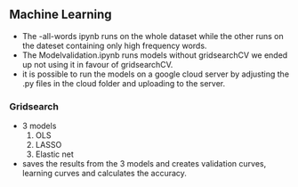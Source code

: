 ## Machine Learning

- The -all-words ipynb runs on the whole dataset while the other runs on the dateset containing only high frequency words.
- The Modelvalidation.ipynb runs models without gridsearchCV we ended up not using it in favour of gridsearchCV.
- it is possible to run the models on a google cloud server by adjusting the .py files in the cloud folder and uploading to the server.

### Gridsearch
- 3 models
    1. OLS
    2. LASSO
    3. Elastic net
- saves the results from the 3 models and creates validation curves, learning curves and calculates the accuracy.
